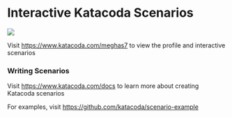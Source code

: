 # Interactive Katacoda Scenarios

[![](http://shields.katacoda.com/katacoda/meghas7/count.svg)](https://www.katacoda.com/meghas7 "Get your profile on Katacoda.com")

Visit https://www.katacoda.com/meghas7 to view the profile and interactive scenarios

### Writing Scenarios
Visit https://www.katacoda.com/docs to learn more about creating Katacoda scenarios

For examples, visit https://github.com/katacoda/scenario-example
